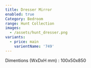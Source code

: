 ```yaml
---
title: Dresser Mirror
enabled: true
Category: Bedroom
range: Hunt Collection
images:
  - /assets/hunt_dresser.png
variants:
  - price: main
    varientName: '749'
---
```

Dimentions (WxDxH mm) : 100x50x850
